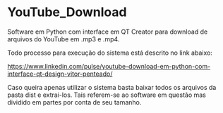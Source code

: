 # YouTube_Download
Software em Python com interface em QT Creator para download de arquivos do YouTube em .mp3 e .mp4.

Todo processo para execução do sistema está descrito no link abaixo:

https://www.linkedin.com/pulse/youtube-download-em-python-com-interface-qt-design-vitor-penteado/

Caso queira apenas utilizar o sistema basta baixar todos os arquivos da pasta dist e extrai-los. Tais referem-se ao software em questão mas dividido em partes por conta de seu tamanho.
